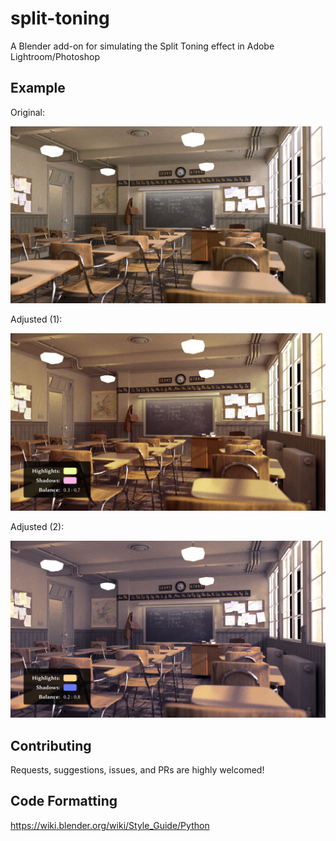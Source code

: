 # split-toning

A Blender add-on for simulating the Split Toning effect in Adobe Lightroom/Photoshop

## Example

Original:

![](./examples/classroom-original.jpg)

Adjusted (1):

![](./examples/classroom-warm.jpg)

Adjusted (2):

![](./examples/classroom-cool.jpg)

## Contributing

Requests, suggestions, issues, and PRs are highly welcomed!

## Code Formatting

<https://wiki.blender.org/wiki/Style_Guide/Python>
